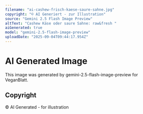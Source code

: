 ```yaml
---
filename: "ai-cashew-frisch-kaese-saure-sahne.jpg"
copyright: "© AI Generiert - zur Illustration"
source: "Gemini 2.5 Flash Image Preview"
altText: "Cashew Käse oder saure Sahne: raw&fresh "
aiGenerated: true
model: "gemini-2.5-flash-image-preview"
uploadDate: "2025-09-04T09:44:17.954Z"
---
```


# AI Generated Image

This image was generated by gemini-2.5-flash-image-preview for VeganBlatt.

## Copyright
© AI Generated - for illustration

